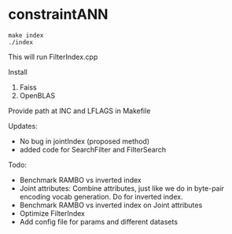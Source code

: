 # constraintANN
```
make index
./index
```
This will run FilterIndex.cpp

Install 
1) Faiss
2) OpenBLAS

Provide path at INC and LFLAGS in Makefile


Updates:
- No bug in jointIndex (proposed method)
- added code for SearchFilter and FilterSearch

Todo: 
- Benchmark RAMBO vs inverted index
- Joint attributes: Combine attributes, just like we do in byte-pair encoding vocab generation. Do for inverted index.
- Benchmark RAMBO vs inverted index on Joint attributes
- Optimize FilterIndex
- Add config file for params and different datasets
